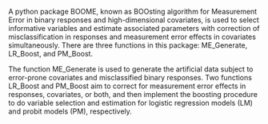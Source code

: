 A python package BOOME, known as BOOsting algorithm for Measurement Error in binary responses and high-dimensional covariates, is used to select informative variables and estimate associated parameters with correction of misclassification in responses and measurement error effects in covariates simultaneously. There are three functions in this package: ME_Generate, LR_Boost, and PM_Boost.

The function ME_Generate is used to generate the artificial data subject to error-prone covariates and misclassified binary responses. Two functions LR_Boost and PM_Boost aim to correct for measurement error effects in responses, covariates, or both, and then implement the boosting procedure to do variable selection and estimation for logistic regression models (LM) and probit models (PM), respectively.
